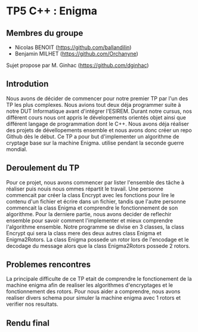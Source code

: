 # TP5 C++ : Enigma

## Membres du groupe

  - Nicolas BENOIT (https://github.com/ballandilin)
  - Benjamin MILHET (https://github.com/Orchanyne)


Sujet propose par M. Ginhac (https://github.com/dginhac)

## Introdution
Nous avons de décider de commencer pour notre premier TP par l'un des TP les plus complexes. Nous avions tout deux déja programmer suite à notre DUT Informatique avant d'intégrer l'ESIREM. Durant notre cursus, nos différent cours nous ont appris le dévelopements orientés objet ainsi que différent langage de programmation dont le C++. Nous avons déja réaliser des projets de dévellopements ensemble et nous avons donc créer un repo Github dès le début. Ce TP a pour but d'implementer un algorithme de cryptage base sur la machine Enigma. utilise pendant la seconde guerre mondial.


## Deroulement du TP
Pour ce projet, nous avons commencer par lister l'ensemble des tâche à réaliser puis nouis nous ommes répartit le travail. Une personne commencait par créer la class Encrypt avec les fonctions pour lire le contenu d'un fichier et écrire dans un fichier, tandis que l'autre personne commencait la class Enigma et comprendre le fonctionnement de son algorithme. Pour la derniere partie, nous avons decider de reflechir ensemble pour savoir comment l'implementer et mieux comprendre l'algorithme ensemble. Notre programme se divise en 3 classes, la class Encrypt qui sera la class mere des deux autres class Enigma et Enigma2Rotors. La class Enigma possede un rotor lors de l'encodage et le decodage du message alors que la class Enigma2Rotors possede 2 rotors.  


## Problemes rencontres
La principale difficulte de ce TP etait de comprendre le fonctionement de la machine enigma afin de realiser les algorithmes d'encryptages et le fonctionnement des rotors. Pour nous aider a comprendre, nous avons realiser divers schema pour simuler la machine enigma avec 1 rotors et verifier nos resultats.


## Rendu final

